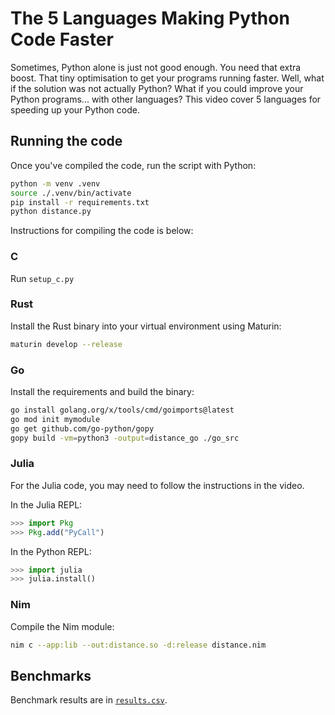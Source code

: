 # The 5 Languages Making Python Code Faster

Sometimes, Python alone is just not good enough. You need that extra boost. That tiny
optimisation to get your programs running faster. Well, what if the solution was not
actually Python? What if you could improve your Python programs... with other
languages? This video cover 5 languages for speeding up your Python code.

## Running the code

Once you've compiled the code, run the script with Python:

```bash
python -m venv .venv
source ./.venv/bin/activate
pip install -r requirements.txt
python distance.py
```

Instructions for compiling the code is below:

### C

Run `setup_c.py`

### Rust

Install the Rust binary into your virtual environment using Maturin:

```bash
maturin develop --release
```

### Go

Install the requirements and build the binary:

```bash
go install golang.org/x/tools/cmd/goimports@latest
go mod init mymodule
go get github.com/go-python/gopy
gopy build -vm=python3 -output=distance_go ./go_src
```

### Julia

For the Julia code, you may need to follow the instructions in the video.

In the Julia REPL:

```julia
>>> import Pkg
>>> Pkg.add("PyCall")
```

In the Python REPL:

```python
>>> import julia
>>> julia.install()
```

### Nim

Compile the Nim module:

```bash
nim c --app:lib --out:distance.so -d:release distance.nim
```

## Benchmarks

Benchmark results are in [`results.csv`](./results.csv).
